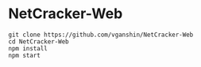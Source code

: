 # NetCracker-Web

```
git clone https://github.com/vganshin/NetCracker-Web
cd NetCracker-Web
npm install
npm start
```